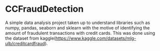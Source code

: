 # CCFraudDetection
A simple data analysis project taken up to understand libraries such as numpy, pandas, seaborn and sklearn with the motive of identifying the amount of fraudulent transactions with credit cards. 
This was done using the dataset from kaggle(https://www.kaggle.com/datasets/mlg-ulb/creditcardfraud).
